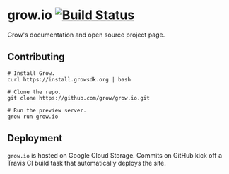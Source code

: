grow.io  [![Build Status](https://travis-ci.org/grow/grow.io.png?branch=master)](https://travis-ci.org/grow/grow.io)
===========

Grow's documentation and open source project page.

## Contributing

    # Install Grow.
    curl https://install.growsdk.org | bash

    # Clone the repo.
    git clone https://github.com/grow/grow.io.git

    # Run the preview server.
    grow run grow.io

## Deployment

`grow.io` is hosted on Google Cloud Storage. Commits on GitHub kick off a Travis CI build task that automatically deploys the site.
